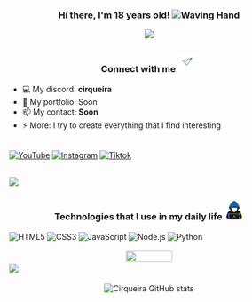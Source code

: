 <div align="center">
  <h3 align="center">Hi there, I'm 18 years old! <img src="https://media.giphy.com/media/hvRJCLFzcasrR4ia7z/giphy.gif" width="35" alt="Waving Hand"></h3>
  <img src="https://user-images.githubusercontent.com/73097560/115834477-dbab4500-a447-11eb-908a-139a6edaec5c.gif"><br>
</div>

<h3 align="center">Connect with me <img src="./assets/contact_me.gif" width="35" alt="Contact"></h3>

- 💻 My discord: <strong>cirqueira</strong>
- 👤 My portfolio: Soon
- 📫 My contact: <strong>Soon</strong>
- ⚡ More: I try to create everything that I find interesting

<br>

<div>
  <a href="https://www.youtube.com/@cirqueiradev"><img src="https://img.shields.io/badge/YouTube-FF0000?style=for-the-badge&logo=youtube&logoColor=white" alt="YouTube"></a>
  <a href="https://www.instagram.com/cirqueira.lol/"><img src="https://img.shields.io/badge/Instagram-E4405F?style=for-the-badge&logo=instagram&logoColor=white" alt="Instagram"></a>
  <a href="https://tiktok.com/@cirqueiradev"><img src="https://img.shields.io/badge/TikTok-000000?style=for-the-badge&logo=tiktok&logoColor=white" alt="Tiktok"></a>
</div>

<br>

<img src="https://user-images.githubusercontent.com/73097560/115834477-dbab4500-a447-11eb-908a-139a6edaec5c.gif"><br>

<h3 align="center">Technologies that I use in my daily life <img src="assets/about_me.gif" width="35px" alt="About Me"></h3>

<div align="center" style="display: inline-block">
  <img align="center" alt="HTML5" src="https://img.shields.io/badge/HTML5-E34F26?style=for-the-badge&logo=html5&logoColor=white" />
  <img align="center" alt="CSS3" src="https://img.shields.io/badge/CSS3-1572B6?style=for-the-badge&logo=css3&logoColor=white" />
  <img align="center" alt="JavaScript" src="https://img.shields.io/badge/JavaScript-F7DF1E?style=for-the-badge&logo=javascript&logoColor=black" />
  <img align="center" alt="Node.js" src="https://img.shields.io/badge/Node.js-43853D?style=for-the-badge&logo=node.js&logoColor=white" />
  <img align="center" alt="Python" src="https://img.shields.io/badge/Python-14354C?style=for-the-badge&logo=python&logoColor=white" />
</div>

<div align="center">
  
  <br>
  
  <img width="41%" height="50%px" src="https://github-readme-stats.vercel.app/api/top-langs/?username=CirqueiraDev&layout=compact&hide_border=true&title_color=ff91a4&text_color=ff91a4&bg_color=0d1117" />
</div>

<img src="https://user-images.githubusercontent.com/73097560/115834477-dbab4500-a447-11eb-908a-139a6edaec5c.gif">

<div align="center">
  <br>
  <img src="https://github-readme-stats.vercel.app/api?username=CirqueiraDev&show_icons=true&theme=radical" alt="Cirqueira GitHub stats">
</div>

<br>
